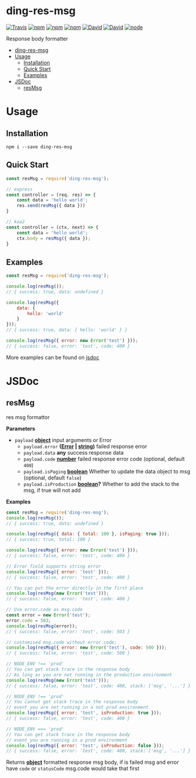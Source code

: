 # ding-res-msg

[![Travis](https://img.shields.io/travis/yidinghan/ding-res-msg.svg?style=flat-square)](https://www.npmjs.com/package/ding-res-msg)
[![npm](https://img.shields.io/npm/l/ding-res-msg.svg?style=flat-square)](https://www.npmjs.com/package/ding-res-msg)
[![npm](https://img.shields.io/npm/v/ding-res-msg.svg?style=flat-square)](https://www.npmjs.com/package/ding-res-msg)
[![npm](https://img.shields.io/npm/dm/ding-res-msg.svg?style=flat-square)](https://www.npmjs.com/package/ding-res-msg)
[![David](https://img.shields.io/david/yidinghan/ding-res-msg.svg?style=flat-square)](https://www.npmjs.com/package/ding-res-msg)
[![David](https://img.shields.io/david/dev/yidinghan/ding-res-msg.svg?style=flat-square)](https://www.npmjs.com/package/ding-res-msg)
[![node](https://img.shields.io/node/v/ding-res-msg.svg?style=flat-square)](https://www.npmjs.com/package/ding-res-msg)

Response body formatter

<!-- TOC -->

- [ding-res-msg](#ding-res-msg)
- [Usage](#usage)
  - [Installation](#installation)
  - [Quick Start](#quick-start)
  - [Examples](#examples)
- [JSDoc](#jsdoc)
  - [resMsg](#resmsg)

<!-- /TOC -->

# Usage

## Installation

```shell
npm i --save ding-res-msg
```

## Quick Start

```js
const resMsg = require('ding-res-msg');

// express
const controller = (req, res) => {
    const data = 'hello world';
    res.send(resMsg({ data }))
}

// koa2
const controller = (ctx, next) => {
    const data = 'hello world';
    ctx.body = resMsg({ data }); 
}
```

## Examples

```js
const resMsg = require('ding-res-msg');

console.log(resMsg());
// { success: true, data: undefined }

console.log(resMsg({
    data: {
        hello: 'world'
    }
}));
// { success: true, data: { hello: 'world' } }

console.log(resMsg({ error: new Error('test') }));
// { success: false, error: 'test', code: 400 }
```

More examples can be found on [jsdoc](#resmsg)

# JSDoc

<!-- Generated by documentation.js. Update this documentation by updating the source code. -->

## resMsg

res msg formattor

**Parameters**

-   `payload` **[object](https://developer.mozilla.org/en-US/docs/Web/JavaScript/Reference/Global_Objects/Object)** input arguments or Error
    -   `payload.error` **([Error](https://developer.mozilla.org/en-US/docs/Web/JavaScript/Reference/Global_Objects/Error) \| [string](https://developer.mozilla.org/en-US/docs/Web/JavaScript/Reference/Global_Objects/String))** failed response error
    -   `payload.data` **any** success response data
    -   `payload.code` **[number](https://developer.mozilla.org/en-US/docs/Web/JavaScript/Reference/Global_Objects/Number)** failed response error code (optional, default `400`)
    -   `payload.isPaging` **[boolean](https://developer.mozilla.org/en-US/docs/Web/JavaScript/Reference/Global_Objects/Boolean)** Whether to update the data object to msg (optional, default `false`)
    -   `payload.isProduction` **[boolean](https://developer.mozilla.org/en-US/docs/Web/JavaScript/Reference/Global_Objects/Boolean)?** Whether to add the stack to the msg,
                         if true will not add

**Examples**

```javascript
const resMsg = require('ding-res-msg');
console.log(resMsg());
// { success: true, data: undefined }

console.log(resMsg({ data: { total: 100 }, isPaging: true }));
// { success: true, total: 100 }

console.log(resMsg({ error: new Error('test') }));
// { success: false, error: 'test', code: 400 }

// Error field supports string error
console.log(resMsg({ error: 'test' }));
// { success: false, error: 'test', code: 400 }

// You can put the error directly in the first place
console.log(resMsg(new Error('test')));
// { success: false, error: 'test', code: 400 }

// Use error.code as msg.code
const error = new Error('test');
error.code = 503;
console.log(resMsg(error));
// { success: false, error: 'test', code: 503 }

// customised msg.code without error.code;
console.log(resMsg({ error: new Error('test'), code: 500 }));
// { success: false, error: 'test', code: 500 }

// NODE_ENV !== 'prod'
// You can get stack trace in the response body
// As long as you are not running in the production environment
console.log(resMsg(new Error('test')));
// { success: false, error: 'test', code: 400, stack: ['msg', '...'] }

// NODE_ENV !== 'prod'
// You cannot get stack trace in the response body
// event you are not running in a not prod environment
console.log(resMsg({ error: 'test', isProduction: true }));
// { success: false, error: 'test', code: 400 }

// NODE_ENV === 'prod'
// You can get stack trace in the response body
// event you are running in a prod environment
console.log(resMsg({ error: 'test', isProduction: false }));
// { success: false, error: 'test', code: 400, stack: ['msg', '...'] }
```

Returns **[object](https://developer.mozilla.org/en-US/docs/Web/JavaScript/Reference/Global_Objects/Object)** formatted response msg body,
                 if is failed msg and error have `code` or `statusCode`
                 msg.code would take that first
